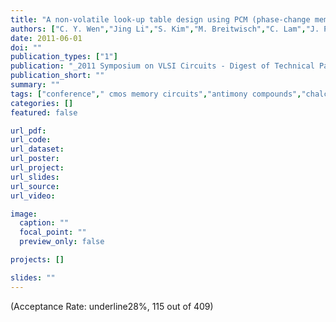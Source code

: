 ```yaml
---
title: "A non-volatile look-up table design using PCM (phase-change memory) cells"
authors: ["C. Y. Wen","Jing Li","S. Kim","M. Breitwisch","C. Lam","J. Paramesh","L. T. Pileggi"]
date: 2011-06-01
doi: ""
publication_types: ["1"]
publication: "_2011 Symposium on VLSI Circuits - Digest of Technical Papers_"
publication_short: ""
summary: ""
tags: ["conference"," cmos memory circuits","antimony compounds","chalcogenide glasses","germanium compounds","logic circuits","phase change memories","programmable circuits","random-access storage","tellurium compounds","cmos technology","ge2sb2te5","pcm mushroom cell","digital look-up table circuit","nonvolatile logic functions","nonvolatile look-up table design","phase-change memory","programmable logic functions","resistance transformation ratio","size 90 nm","voltage 1 v","cmos integrated circuits","logic gates","phase change materials","phase change random access memory","resistance","table lookup"]
categories: []
featured: false

url_pdf:
url_code:
url_dataset:
url_poster:
url_project:
url_slides:
url_source:
url_video:

image:
  caption: ""
  focal_point: ""
  preview_only: false

projects: []

slides: ""
---
```


(Acceptance Rate: underline28%, 115 out of 409)
